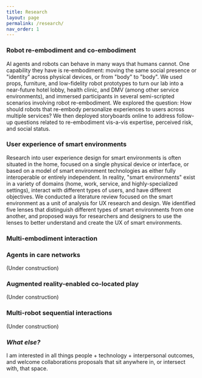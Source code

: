 ```yaml
---
title: Research
layout: page
permalink: /research/
nav_order: 1
---
```


### Robot re-embodiment and co-embodiment

AI agents and robots can behave in many ways that humans cannot. One capability they have is re-embodiment: moving the same social presence or "identity" across physical devices, or from "body" to "body". We used props, furniture, and low-fidelity robot prototypes to turn our lab into a near-future hotel lobby, health clinic, and DMV (among other service environments), and immersed participants in several semi-scripted scenarios involving robot re-embodiment. We explored the question: How should robots that re-embody personalize experiences to users across multiple services? We then deployed storyboards online to address follow-up questions related to re-embodiment vis-a-vis expertise, perceived risk, and social status.

### User experience of smart environments

Research into user experience design for smart environments is often situated in the home, focused on a single physical device or interface, or based on a model of smart environment technologies as either fully interoperable or entirely independent. In reality, "smart environments" exist in a variety of domains (home, work, service, and highly-specialized settings), interact with different types of users, and have different objectives. We conducted a literature review focused on the smart environment as a unit of analysis for UX research and design. We identified five lenses that distinguish different types of smart environments from one another, and proposed ways for researchers and designers to use the lenses to better understand and create the UX of smart environments.

### Multi-embodiment interaction

### Agents in care networks

(Under construction)

### Augmented reality-enabled co-located play

(Under construction)

### Multi-robot sequential interactions

(Under construction)

### _What else?_

I am interested in all things people + technology + interpersonal outcomes, and welcome collaborations proposals that sit anywhere in, or intersect with, that space.

